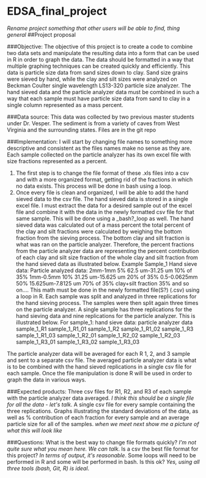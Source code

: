 # EDSA_final_project 
_Rename project something that other users will be able to find, thing general_
##Project proposal

###Objective:
The objective of this project is to create a code to combine two data sets and manipulate the resulting data into a form that can be used in R in order to graph the data. The data should be formatted in a way that multiple graphing techniques can be created quickly and efficiently. This data is particle size data from sand sizes down to clay. Sand size grains were sieved by hand, while the clay and silt sizes were analyzed on Beckman Coulter single wavelength LS13-320 particle size analyzer. The hand sieved data and the particle analyzer data must be combined in such a way that each sample must have particle size data from sand to clay in a single column represented as a mass percent.

###Data source:
This data was collected by two previous master students under Dr. Vesper. The sediment is from a variety of caves from West Virginia and the surrounding states. Files are in the git repo

###Implementation:
I will start by changing file names to something more descriptive and consistent as the files names make no sense as they are. Each sample collected on the particle analyzer has its own excel file with size fractions represented as a percent. 
1. The first step is to change the file format of these .xls files into a csv and with a more organized format, getting rid of the fractions in which no data exists. This process will be done in bash using a loop. 
2. Once every file is clean and organized, I will be able to add the hand sieved data to the csv file. The hand sieved data is stored in a single excel file. I must extract the data for a desired sample out of the excel file and combine it with the data in the newly formatted csv file for that same sample. This will be done using a _bash?_loop as well. 
The hand sieved data was calculated out of a mass percent the total percent of the clay and silt fractions were calculated by weighing the bottom fraction from the sieving process. The bottom clay and silt fraction is what was ran on the particle analyzer. Therefore, the percent fractions from the particle analyzer data are representing the percent contribution of each clay and silt size fraction of the whole clay and silt fraction from the hand sieved data as illustrated below.
Example Sample_1
Hand sieve data:					Particle analyzed data:
2mm-1mm 		        5%	  62.5 um-31.25 um 		  10% of 35%
1mm-0.5mm		        10%	  31.25 um-15.625 um		20% of 35%
0.5-0.0625mm        50%	  15.625um-7.8125 um		70% of 35%
clay+silt fraction 	35%		and so on….
This math must be done in the newly formatted file(S?) (.csv) using a loop in R. Each sample was split and analyzed in three replications for the hand sieving process. The samples were then split again three times on the particle analyzer. A single sample has three replications for the hand sieving data and nine replications for the particle analyzer. This is illustrated below.
For sample_1:
hand sieve data:		particle analyzer data
sample_1_R1					sample_1_R1_01
sample_1_R2					sample_1_R1_02
sample_1_R3					sample_1_R1_03
                    sample_1_R2_01
                    sample_1_R2_02
                    sample_1_R2_03
                    sample_1_R3_01
                    sample_1_R3_02
                    sample_1_R3_03

The particle analyzer data will be averaged for each R 1, 2, and 3 sample and sent to a separate csv file. The averaged particle analyzer data is what is to be combined with the hand sieved replications in a single csv file for each sample. Once the file manipulation is done R will be used in order to graph the data in various ways.

###Expected products:
Three csv files for R1, R2, and R3 of each sample with the particle analyzer data averaged. _I think this should be a single file for all the data - let's talk_. A single csv file for every sample containing the three replications. Graphs illustrating the standard deviations of the data, as well as % contribution of each fraction for every sample and an average particle size for all of the samples. _when we meet next show me a picture of what this will look like_

###Questions:
What is the best way to change file formats quickly? _I'm not quite sure what you mean here.  We can talk_.
Is a csv the best file format for this project? _In terms of output, it's reasonable_.
Some loops will need to be performed in R and some will be performed in bash. Is this ok? _Yes, using all three tools (bash, Git, R) is ideal_.
